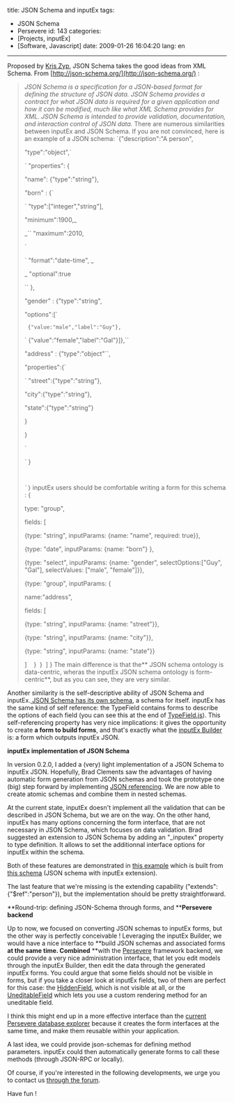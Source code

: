 title: JSON Schema and inputEx
tags:
- JSON Schema
- Persevere
id: 143
categories:
- [Projects, inputEx]
- [Software, Javascript]
date: 2009-01-26 16:04:20
lang: en
---

Proposed by [Kris Zyp](http://www.sitepen.com/blog/author/kzyp/), JSON Schema takes the good ideas from XML Schema. From [http://json-schema.org/](http://json-schema.org/) :
> _JSON Schema is a specification for a JSON-based format for defining the structure of JSON data. JSON Schema provides a contract for what JSON data is required for a given application and how it can be modified, much like what XML Schema provides for XML. JSON Schema is intended to provide validation, documentation, and interaction control of JSON data._
There are numerous similarities between inputEx and JSON Schema. If you are not convinced, here is an example of a JSON schema:
> `{"description":"A person",
> 
> "type":"object",`
> 
> 
> ` "properties": {
> 
> "name": {"type":"string"},
> 
> "born" : {`
> 
> 
> ` "type":["integer","string"],
> 
> "minimum":1900,_
> 
> _`` "maximum":2010,
> 
> `
> 
> 
> ` "format":"date-time", _
> 
> _ "optional":true
> 
> `` },
> 
> "gender" : {"type":"string",
> 
> "options":[`
> 
> 
> ` {"value:"male","label":"Guy"},`
> 
> 
> ` {"value":"female","label":"Gal"}]},``
> 
> "address" : {"type":"object"``,
> 
> "properties":{`
> 
> 
> ` "street":{"type":"string"},
> 
> "city":{"type":"string"},
> 
> "state":{"type":"string"}
> 
> }
> 
> }
> 
> `
> 
> 
> ` }<code>
> 
> `}</code>
inputEx users should be comfortable writing a form for this schema :
> {
> 
> 
> type: "group",
> 
> 
> fields: [
> 
> 
> {type: "string", inputParams: {name: "name", required: true}},
> 
> 
> {type: "date", inputParams: {name: "born"} },
> 
> 
> {type: "select", inputParams: {name: "gender", selectOptions:["Guy", "Gal"], selectValues: ["male", "female"]}},
> 
> 
> {type: "group", inputParams: {
> 
> 
> name:"address",
> 
> 
> fields: [
> 
> 
> {type: "string", inputParams: {name: "street"}},
> 
> 
> {type: "string", inputParams: {name: "city"}},
> 
> 
> {type: "string", inputParams: {name: "state"}}
> 
> 
> ]    }  }  ] }
The main difference is that the** JSON schema ontology is data-centric, wheras the inputEx JSON schema ontology is form-centric**, but as you can see, they are very similar.

Another similarity is the self-descriptive ability of JSON Schema and inputEx.[ JSON Schema has its own schema](http://code.google.com/p/jsonschema/downloads/detail?name=schemaForSchema.json&amp;can752&amp;q=), a schema for itself. inputEx has the same kind of self reference: the TypeField contains forms to describe the options of each field (you can see this at the end of [TypeField.js](http://javascript.neyric.com/inputex/doc/js_docs_out/TypeField.js.html)). This self-referencing property has very nice implications: it gives the opportunity to create **a form to build forms**, and that's exactly what the [inputEx Builder](http://javascript.neyric.com/inputex/inputExBuilder/inputExBuilder.html) is: a form which outputs inputEx JSON.

**inputEx implementation of JSON Schema**

In version 0.2.0, I added a (very) light implementation of a JSON Schema to inputEx JSON. Hopefully, Brad Clements saw the advantages of having automatic form generation from JSON schemas and took the prototype one (big) step forward by implementing [JSON referencing](http://www.json.com/2007/10/19/json-referencing-proposal-and-library/). We are now able to create atomic schemas and combine them in nested schemas.

At the current state, inputEx doesn't implement all the validation that can be described in JSON Schema, but we are on the way. On the other hand, inputEx has many options concerning the form interface, that are not necessary in JSON Schema, which focuses on data validation. Brad suggested an extension to JSON Schema by adding an "_inputex" property to type definition. It allows to set the additionnal interface options for inputEx within the schema.

Both of these features are demonstrated in [this example](http://javascript.neyric.com/inputex/examples/json-schema2.html) which is built from [this schema](http://javascript.neyric.com/inputex/examples/base-schema.js) (JSON schema with inputEx extension).

The last feature that we're missing is the extending capability ("extends":{"$ref":"person"}), but the implementation should be pretty straightforward.

**Round-trip: defining JSON-Schema through forms, and ****Persevere backend**

Up to now, we focused on converting JSON schemas to inputEx forms, but the other way is perfectly conceivable ! Leveraging the inputEx Builder, we would have a nice interface to **build JSON schemas and associated forms ****at the same time**. Combined** **with the [Persevere](http://www.persvr.org/) framework backend, we could provide a very nice administration interface, that let you edit models through the inputEx Builder, then edit the data through the generated inputEx forms. You could argue that some fields should not be visible in forms, but if you take a closer look at inputEx fields, two of them are perfect for this case: the [HiddenField](http://javascript.neyric.com/inputex/examples/hidden_field.html), which is not visible at all, or the [UneditableField](http://javascript.neyric.com/inputex/examples/uneditable_field.html) which lets you use a custom rendering method for an uneditable field.

I think this might end up in a more effective interface than the [current Persevere database explorer](http://www.persvr.org/explorer.html) because it creates the form interfaces at the same time, and make them reusable within your application.

A last idea, we could provide json-schemas for defining method parameters. inputEx could then automatically generate forms to call these methods (through JSON-RPC or locally).

Of course, if you're interested in the following developments, we urge you to contact us [through the forum](http://groups.google.com/group/inputex/).

Have fun !